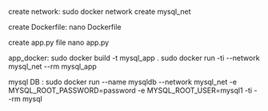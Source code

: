 create network:
sudo docker network create mysql_net

create Dockerfile:
nano Dockerfile

create app.py file
nano app.py

app_docker:
sudo docker build -t mysql_app .
sudo docker run -ti --network mysql_net --rm mysql_app

mysql DB :
sudo docker run --name mysqldb --network mysql_net -e MYSQL_ROOT_PASSWORD=password -e MYSQL_ROOT_USER=mysql1 -ti --rm mysql
